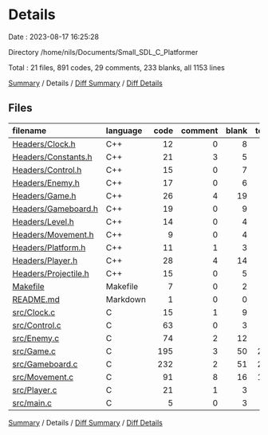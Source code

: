 # Details

Date : 2023-08-17 16:25:28

Directory /home/nils/Documents/Small_SDL_C_Platformer

Total : 21 files,  891 codes, 29 comments, 233 blanks, all 1153 lines

[Summary](results.md) / Details / [Diff Summary](diff.md) / [Diff Details](diff-details.md)

## Files
| filename | language | code | comment | blank | total |
| :--- | :--- | ---: | ---: | ---: | ---: |
| [Headers/Clock.h](/Headers/Clock.h) | C++ | 12 | 0 | 8 | 20 |
| [Headers/Constants.h](/Headers/Constants.h) | C++ | 21 | 3 | 5 | 29 |
| [Headers/Control.h](/Headers/Control.h) | C++ | 15 | 0 | 7 | 22 |
| [Headers/Enemy.h](/Headers/Enemy.h) | C++ | 17 | 0 | 6 | 23 |
| [Headers/Game.h](/Headers/Game.h) | C++ | 26 | 4 | 19 | 49 |
| [Headers/Gameboard.h](/Headers/Gameboard.h) | C++ | 19 | 0 | 9 | 28 |
| [Headers/Level.h](/Headers/Level.h) | C++ | 14 | 0 | 4 | 18 |
| [Headers/Movement.h](/Headers/Movement.h) | C++ | 9 | 0 | 4 | 13 |
| [Headers/Platform.h](/Headers/Platform.h) | C++ | 11 | 1 | 3 | 15 |
| [Headers/Player.h](/Headers/Player.h) | C++ | 28 | 4 | 14 | 46 |
| [Headers/Projectile.h](/Headers/Projectile.h) | C++ | 15 | 0 | 5 | 20 |
| [Makefile](/Makefile) | Makefile | 7 | 0 | 2 | 9 |
| [README.md](/README.md) | Markdown | 1 | 0 | 0 | 1 |
| [src/Clock.c](/src/Clock.c) | C | 15 | 1 | 9 | 25 |
| [src/Control.c](/src/Control.c) | C | 63 | 0 | 3 | 66 |
| [src/Enemy.c](/src/Enemy.c) | C | 74 | 2 | 12 | 88 |
| [src/Game.c](/src/Game.c) | C | 195 | 3 | 50 | 248 |
| [src/Gameboard.c](/src/Gameboard.c) | C | 232 | 2 | 51 | 285 |
| [src/Movement.c](/src/Movement.c) | C | 91 | 8 | 16 | 115 |
| [src/Player.c](/src/Player.c) | C | 21 | 1 | 3 | 25 |
| [src/main.c](/src/main.c) | C | 5 | 0 | 3 | 8 |

[Summary](results.md) / Details / [Diff Summary](diff.md) / [Diff Details](diff-details.md)